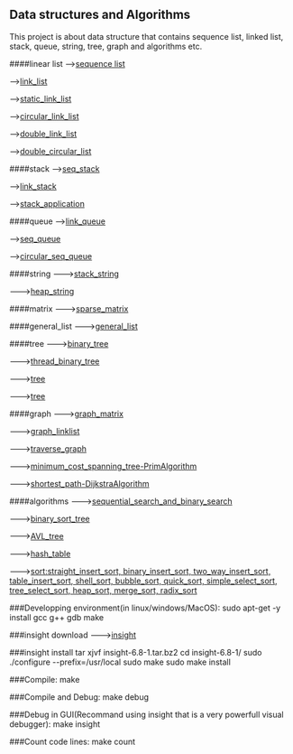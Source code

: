Data structures and Algorithms
------------------------------

This project is about data structure that contains sequence list, linked list, stack, queue, string, tree, graph and algorithms etc.

####linear list
-->[sequence list](https://github.com/qomolangmaice/data.structures.algorithms/tree/master/linear_list/seq_list)

-->[link_list](https://github.com/qomolangmaice/data.structures.algorithms/tree/master/linear_list/link_list)

-->[static_link_list](https://github.com/qomolangmaice/data.structures.algorithms/tree/master/linear_list/static_link_list)

-->[circular_link_list](https://github.com/qomolangmaice/data.structures.algorithms/tree/master/linear_list/circular_link_list)

-->[double_link_list](https://github.com/qomolangmaice/data.structures.algorithms/tree/master/linear_list/double_link_list)

-->[double_circular_list](https://github.com/qomolangmaice/data.structures.algorithms/tree/master/linear_list/double_circular_list)

####stack
-->[seq_stack](https://github.com/qomolangmaice/data.structures.algorithms/tree/master/stack/seq_stack)

-->[link_stack](https://github.com/qomolangmaice/data.structures.algorithms/tree/master/stack/link_stack)

-->[stack_application](https://github.com/qomolangmaice/data.structures.algorithms/tree/master/stack/stack_application)

####queue
-->[link_queue](https://github.com/qomolangmaice/data.structures.algorithms/tree/master/queue/link_queue)

-->[seq_queue](https://github.com/qomolangmaice/data.structures.algorithms/tree/master/queue/seq_queue)

-->[circular_seq_queue](https://github.com/qomolangmaice/data.structures.algorithms/tree/master/queue/circular_seq_queue)

####string
--->[stack_string](https://github.com/qomolangmaice/data.structures.algorithms/tree/master/string/stack_string)

--->[heap_string](https://github.com/qomolangmaice/data.structures.algorithms/tree/master/string/heap_string)

####matrix
--->[sparse_matrix](https://github.com/qomolangmaice/data.structures.algorithms/tree/master/matrix/sparse_matrix)

####general_list
--->[general_list](https://github.com/qomolangmaice/data.structures.algorithms/tree/master/general_list)

####tree
--->[binary_tree](https://github.com/qomolangmaice/data.structures.algorithms/tree/master/tree/binary_tree)

--->[thread_binary_tree](https://github.com/qomolangmaice/data.structures.algorithms/tree/master/tree/thread_binary_tree)

--->[tree](https://github.com/qomolangmaice/data.structures.algorithms/tree/master/tree/tree)

--->[tree](https://github.com/qomolangmaice/data.structures.algorithms/tree/master/tree/tree)

####graph
--->[graph_matrix](https://github.com/qomolangmaice/data.structures.algorithms/tree/master/graph/graph_matrix)

--->[graph_linklist](https://github.com/qomolangmaice/data.structures.algorithms/tree/master/graph/graph_linklist)

--->[traverse_graph](https://github.com/qomolangmaice/data.structures.algorithms/tree/master/graph/traverse_graph)

--->[minimum_cost_spanning_tree-PrimAlgorithm](https://github.com/qomolangmaice/data.structures.algorithms/tree/master/graph/minimum_cost_spanning_tree-PrimAlgorithm)

--->[shortest_path-DijkstraAlgorithm](https://github.com/qomolangmaice/data.structures.algorithms/tree/master/graph/shortest_path-DijkstraAlgorithm)

####algorithms
--->[sequential_search_and_binary_search](https://github.com/qomolangmaice/data.structures.algorithms/tree/master/algorithms/search/sequential_search_and_binary_search)

--->[binary_sort_tree](https://github.com/qomolangmaice/data.structures.algorithms/tree/master/algorithms/search/binary_sort_tree)

--->[AVL_tree](https://github.com/qomolangmaice/data.structures.algorithms/tree/master/algorithms/search/AVL_tree)

--->[hash_table](https://github.com/qomolangmaice/data.structures.algorithms/tree/master/algorithms/search/hash_table)

--->[sort:straight_insert_sort, binary_insert_sort, two_way_insert_sort, table_insert_sort, shell_sort, bubble_sort, quick_sort, simple_select_sort, tree_select_sort, heap_sort, merge_sort, radix_sort](https://github.com/qomolangmaice/data.structures.algorithms/tree/master/algorithms/sort)

###Developping environment(in linux/windows/MacOS): 
	sudo apt-get -y install gcc g++ gdb make 

###insight download
--->[insight](https://www.sourceware.org/insight/downloads.php)

###insight install
	tar xjvf insight-6.8-1.tar.bz2
	cd insight-6.8-1/
 	sudo ./configure --prefix=/usr/local 
	sudo make 
	sudo make install

###Compile:
	make

###Compile and Debug:
	make debug

###Debug in GUI(Recommand using insight that is a very powerfull visual debugger):
	make insight

###Count code lines:
	make count



